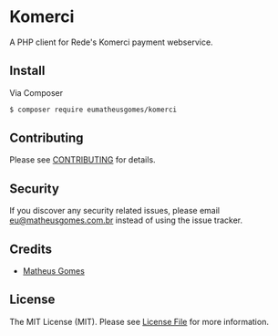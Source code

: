 # Komerci

A PHP client for Rede's Komerci payment webservice.

## Install

Via Composer

``` bash
$ composer require eumatheusgomes/komerci
```

## Contributing

Please see [CONTRIBUTING](CONTRIBUTING.md) for details.

## Security

If you discover any security related issues, please email [eu@matheusgomes.com.br](eu@matheusgomes.com.br) instead of using the issue tracker.

## Credits

- [Matheus Gomes](https://github.com/eumatheusgomes)

## License

The MIT License (MIT). Please see [License File](LICENSE.md) for more information.
